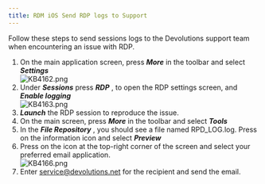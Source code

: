 ```yaml
---
title: RDM iOS Send RDP logs to Support
---
```

Follow these steps to send sessions logs to the Devolutions support team when encountering an issue with RDP.  

1. On the main application screen, press ***More*** in the toolbar and select ***Settings***  
![KB4162.png](/img/en/kb/KB4162.png)
1. Under ***Sessions*** press ***RDP*** , to open the RDP settings screen, and ***Enable logging***  
![KB4163.png](/img/en/kb/KB4163.png)
1. ***Launch*** the RDP session to reproduce the issue.
1. On the main screen, press ***More*** in the toolbar and select ***Tools***
1. In the ***File Repository*** , you should see a file named RPD_LOG.log. Press on the information icon and select ***Preview***
1. Press on the icon at the top-right corner of the screen and select your preferred email application.  
![KB4166.png](/img/en/kb/KB4166.png)
1. Enter [service@devolutions.net](mailto:service@devolutions.net) for the recipient and send the email.

